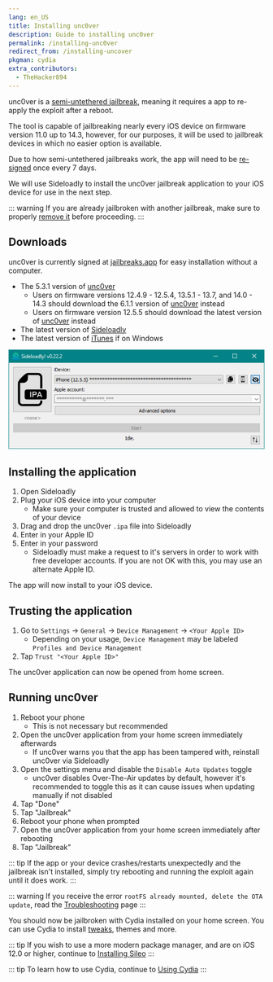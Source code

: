 ```yaml
---
lang: en_US
title: Installing unc0ver
description: Guide to installing unc0ver
permalink: /installing-unc0ver
redirect_from: /installing-uncover
pkgman: cydia
extra_contributors:
  - TheHacker894
---
```


unc0ver is a [semi-untethered jailbreak](/types-of-jailbreak/#semi-untethered-jailbreaks), meaning it requires a app to re-apply the exploit after a reboot.

The tool is capable of jailbreaking nearly every iOS device on firmware version 11.0 up to 14.3, however, for our purposes, it will be used to jailbreak devices in which no easier option is available.

Due to how semi-untethered jailbreaks work, the app will need to be [re-signed](/resigning-apps) once every 7 days.

We will use Sideloadly to install the unc0ver jailbreak application to your iOS device for use in the next step.

::: warning
If you are already jailbroken with another jailbreak, make sure to properly [remove it](/restoring-rootfs) before proceeding.
:::

## Downloads

<div class="custom-container tip" id="ifJailbreaksAppSigned"><p>
unc0ver is currently signed at <a href="https://jailbreaks.app/" target="_blank">jailbreaks.app</a> for easy installation without a computer.
</p></div>

- The 5.3.1 version of [unc0ver](https://unc0ver.dev/downloads/5.3.1/72004596b31ba3eae886ac6cc781725879d3b7a4/unc0ver_5.3.1.ipa)
  - Users on firmware versions 12.4.9 - 12.5.4, 13.5.1 - 13.7, and 14.0 - 14.3 should download the 6.1.1 version of [unc0ver](https://unc0ver.dev/downloads/6.1.1/decf7c36cc08118dc83ba455f8ca42e0e3cf354c/unc0ver_Release_6.1.1.ipa) instead
  - Users on firmware version 12.5.5 should download the latest version of [unc0ver](https://unc0ver.dev) instead
- The latest version of [Sideloadly](https://sideloadly.io/)
- The latest version of [iTunes](https://www.apple.com/itunes/download/win32) if on Windows

![A screenshot of the Sideloadly application (Windows)](/assets/images/sideloadly_win.png)

## Installing the application

1. Open Sideloadly
1. Plug your iOS device into your computer
    - Make sure your computer is trusted and allowed to view the contents of your device
1. Drag and drop the unc0ver `.ipa` file into Sideloadly
1. Enter in your Apple ID
1. Enter in your password
    - Sideloadly must make a request to it's servers in order to work with free developer accounts. If you are not OK with this, you may use an alternate Apple ID.

The app will now install to your iOS device.

## Trusting the application

1. Go to `Settings` -> `General` -> `Device Management` -> `<Your Apple ID>`
    - Depending on your usage, `Device Management` may be labeled `Profiles and Device Management`
1. Tap `Trust "<Your Apple ID>"`

The unc0ver application can now be opened from home screen.

## Running unc0ver

1. Reboot your phone
    - This is not necessary but recommended
1. Open the unc0ver application from your home screen immediately afterwards
    - If unc0ver warns you that the app has been tampered with, reinstall unc0ver via Sideloadly
1. Open the settings menu and disable the `Disable Auto Updates` toggle
    - unc0ver disables Over-The-Air updates by default, however it's recommended to toggle this as it can cause issues when updating manually if not disabled
1. Tap "Done"
1. Tap "Jailbreak"
1. Reboot your phone when prompted
1. Open the unc0ver application from your home screen immediately after rebooting
1. Tap "Jailbreak"

::: tip
If the app or your device crashes/restarts unexpectedly and the jailbreak isn't installed, simply try rebooting and running the exploit again until it does work.
:::

::: warning
If you receive the error `rootFS already mounted, delete the OTA update`, read the [Troubleshooting](/troubleshooting/#rootfs-already-mounted) page
:::

You should now be jailbroken with Cydia installed on your home screen. You can use Cydia to install [tweaks](/faq/#what-are-tweaks), themes and more.

::: tip
If you wish to use a more modern package manager, and are on iOS 12.0 or higher, continue to [Installing Sileo](/installing-sileo)
:::

::: tip
To learn how to use Cydia, continue to [Using Cydia](using-cydia)
:::
